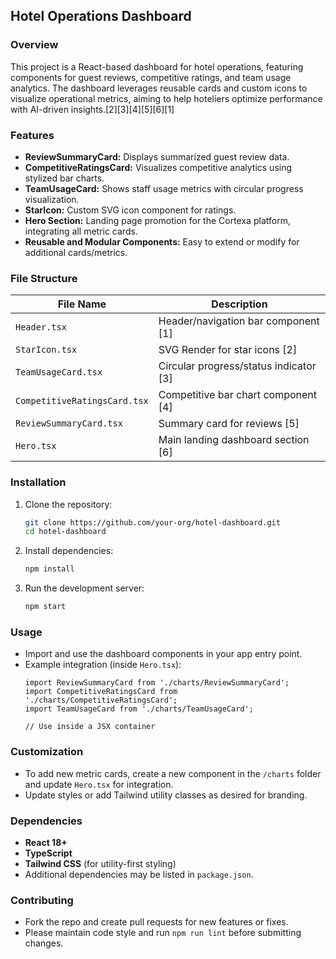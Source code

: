 ## Hotel Operations Dashboard

### Overview

This project is a React-based dashboard for hotel operations, featuring components for guest reviews, competitive ratings, and team usage analytics. The dashboard leverages reusable cards and custom icons to visualize operational metrics, aiming to help hoteliers optimize performance with AI-driven insights.[2][3][4][5][6][1]

### Features

- **ReviewSummaryCard:** Displays summarized guest review data.
- **CompetitiveRatingsCard:** Visualizes competitive analytics using stylized bar charts.
- **TeamUsageCard:** Shows staff usage metrics with circular progress visualization.
- **StarIcon:** Custom SVG icon component for ratings.
- **Hero Section:** Landing page promotion for the Cortexa platform, integrating all metric cards.
- **Reusable and Modular Components:** Easy to extend or modify for additional cards/metrics.

### File Structure

| File Name                 | Description                                            |
|---------------------------|-------------------------------------------------------|
| `Header.tsx`              | Header/navigation bar component [1]     |
| `StarIcon.tsx`            | SVG Render for star icons [2]           |
| `TeamUsageCard.tsx`       | Circular progress/status indicator [3]  |
| `CompetitiveRatingsCard.tsx` | Competitive bar chart component [4]  |
| `ReviewSummaryCard.tsx`   | Summary card for reviews [5]            |
| `Hero.tsx`                | Main landing dashboard section [6]      |

### Installation

1. Clone the repository:
   ```bash
   git clone https://github.com/your-org/hotel-dashboard.git
   cd hotel-dashboard
   ```
2. Install dependencies:
   ```bash
   npm install
   ```
3. Run the development server:
   ```bash
   npm start
   ```

### Usage

- Import and use the dashboard components in your app entry point.
- Example integration (inside `Hero.tsx`):
  ```tsx
  import ReviewSummaryCard from './charts/ReviewSummaryCard';
  import CompetitiveRatingsCard from './charts/CompetitiveRatingsCard';
  import TeamUsageCard from './charts/TeamUsageCard';

  // Use inside a JSX container
  ```

### Customization

- To add new metric cards, create a new component in the `/charts` folder and update `Hero.tsx` for integration.
- Update styles or add Tailwind utility classes as desired for branding.

### Dependencies

- **React 18+**
- **TypeScript**
- **Tailwind CSS** (for utility-first styling)
- Additional dependencies may be listed in `package.json`.

### Contributing

- Fork the repo and create pull requests for new features or fixes.
- Please maintain code style and run `npm run lint` before submitting changes.
